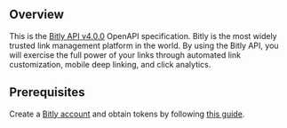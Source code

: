 ## Overview
This is the [Bitly API v4.0.0](https://dev.bitly.com/api-reference) OpenAPI specification. Bitly is the most widely trusted link management platform in the world.  By using the Bitly API, you will exercise the full power of your links through automated link customization, mobile deep linking, and click analytics.
## Prerequisites

  Create a [Bitly account](https://dev.bitly.com/) and obtain tokens by following [this guide](https://dev.bitly.com/docs/getting-started/introduction).
